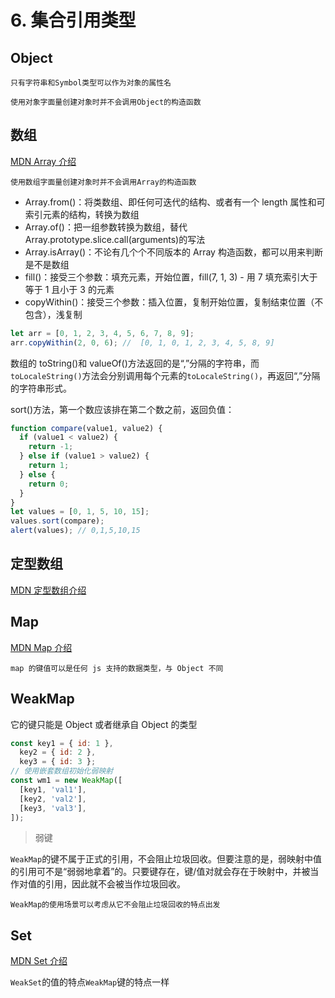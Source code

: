 # 6. 集合引用类型

## Object

`只有字符串和Symbol类型可以作为对象的属性名`

`使用对象字面量创建对象时并不会调用Object的构造函数`

## 数组

[MDN Array 介绍](https://developer.mozilla.org/zh-CN/docs/Web/JavaScript/Reference/Global_Objects/Array)

`使用数组字面量创建对象时并不会调用Array的构造函数`

- Array.from()：将类数组、即任何可迭代的结构、或者有一个 length 属性和可索引元素的结构，转换为数组
- Array.of()：把一组参数转换为数组，替代 Array.prototype.slice.call(arguments)的写法
- Array.isArray()：不论有几个个不同版本的 Array 构造函数，都可以用来判断是不是数组
- fill()：接受三个参数：填充元素，开始位置，fill(7, 1, 3) - 用 7 填充索引大于等于 1 且小于 3 的元素
- copyWithin()：接受三个参数：插入位置，复制开始位置，复制结束位置（不包含），浅复制

```js
let arr = [0, 1, 2, 3, 4, 5, 6, 7, 8, 9];
arr.copyWithin(2, 0, 6); //  [0, 1, 0, 1, 2, 3, 4, 5, 8, 9]
```

数组的 toString()和 valueOf()方法返回的是“,”分隔的字符串，而`toLocaleString()`方法会分别调用每个元素的`toLocaleString()`，再返回“,”分隔的字符串形式。

sort()方法，第一个数应该排在第二个数之前，返回负值：

```js
function compare(value1, value2) {
  if (value1 < value2) {
    return -1;
  } else if (value1 > value2) {
    return 1;
  } else {
    return 0;
  }
}
let values = [0, 1, 5, 10, 15];
values.sort(compare);
alert(values); // 0,1,5,10,15
```

## 定型数组

[MDN 定型数组介绍](https://developer.mozilla.org/zh-CN/docs/Web/JavaScript/Reference/Global_Objects/TypedArray)

## Map

[MDN Map 介绍](https://developer.mozilla.org/zh-CN/docs/Web/JavaScript/Reference/Global_Objects/Map)

`map 的键值可以是任何 js 支持的数据类型，与 Object 不同`

## WeakMap

它的键只能是 Object 或者继承自 Object 的类型

```js
const key1 = { id: 1 },
  key2 = { id: 2 },
  key3 = { id: 3 };
// 使用嵌套数组初始化弱映射
const wm1 = new WeakMap([
  [key1, 'val1'],
  [key2, 'val2'],
  [key3, 'val3'],
]);
```

> 弱键

`WeakMap`的键不属于正式的引用，不会阻止垃圾回收。但要注意的是，弱映射中值的引用可不是“弱弱地拿着”的。只要键存在，键/值对就会存在于映射中，并被当作对值的引用，因此就不会被当作垃圾回收。

`WeakMap的使用场景可以考虑从它不会阻止垃圾回收的特点出发`

## Set

[MDN Set 介绍](https://developer.mozilla.org/zh-CN/docs/Web/JavaScript/Reference/Global_Objects/Set)

`WeakSet`的值的特点`WeakMap`键的特点一样

